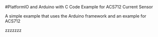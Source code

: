 #PlatformIO and Arduino with C Code Example for ACS712 Current Sensor

A simple example that uses the Arduino framework and an example for ACS712


zzzzzzz
